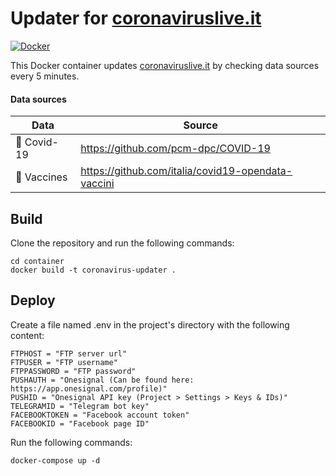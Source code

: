 
# Updater for [coronaviruslive.it](https://coronaviruslive.it)
[![Docker](https://github.com/Sasso0101/coronavirus-updater/actions/workflows/docker-publish.yml/badge.svg?branch=master)](https://github.com/Sasso0101/coronavirus-updater/actions/workflows/docker-publish.yml)

This Docker container updates [coronaviruslive.it](https://coronaviruslive.it) by checking data sources every 5 minutes.

#### Data sources
|Data|Source  |
|--|--|
| 🦠 Covid-19 | https://github.com/pcm-dpc/COVID-19 |
| 💉 Vaccines | https://github.com/italia/covid19-opendata-vaccini |

## Build 
Clone the repository and run the following commands:

	cd container
	docker build -t coronavirus-updater .

## Deploy 
Create a file named .env in the project's directory with the following content:

	FTPHOST = "FTP server url"
	FTPUSER = "FTP username"
	FTPPASSWORD = "FTP password"
	PUSHAUTH = "Onesignal (Can be found here: https://app.onesignal.com/profile)"
	PUSHID = "Onesignal API key (Project > Settings > Keys & IDs)"
	TELEGRAMID = "Telegram bot key"
	FACEBOOKTOKEN = "Facebook account token"
	FACEBOOKID = "Facebook page ID"

Run the following commands:

    docker-compose up -d

